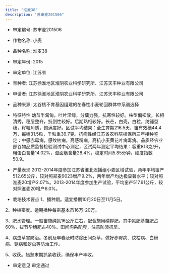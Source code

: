 ```yaml
---
title: "淮麦38"
description: "苏审麦201506"
---
```

* 审定编号:  苏审麦201506

*  作物名称:  小麦

*  品种名称:  淮麦38

*  审定年份:  2015

*  审定单位:  江苏省

* 育种者:  江苏徐淮地区淮阴农业科学研究所、江苏天丰种业有限公司

*  申请者:  江苏徐淮地区淮阴农业科学研究所、江苏天丰种业有限公司

*  品种来源:  太谷核不育基因组建的冬春性小麦轮回群体中系谱选择

*  特征特性
幼苗半匐匍，叶片深绿，分蘖力强，抗寒性较好。株型偏松散，长相清秀，穗层整齐，抗倒性较好。后期熟相较好。长芒，白壳，白粒，纺锤型穗，籽粒角质，饱满度好。区试平均结果：全生育期216.5天，亩有效穗44.4万，每穗31.5粒，千粒重39.7克。抗病性经江苏省农科院植保所三年接种鉴定：中感赤霉病，感纹枯病，高感粉病，高抗小麦黄花叶病毒病。品质经农业部谷物品质监督检验测试中心测定，区试两年测定平均结果：容重813克/升，粗蛋白含量14.02%，湿面筋含量28.4%，稳定时间5.85分钟，硬度指数50.9。

*  产量表现
2012-2014年度参加江苏省淮北迟播组小麦区域试验，两年平均亩产512.65公斤，较对照郑麦9023增产9.2%，两年增产均达极显著水平；较对照淮麦20增产2.07%。2013-2014年度参加生产试验，平均亩产517.91公斤，较对照淮麦20增产6.0%。

*  栽培技术要点
1、播种期。适宜播期10月20日至11月5日。 
2、种植密度。适期播种每亩基本苗16万-20万。
3、肥水管理。一般亩施纯氮16公斤左右，配合施用磷钾肥。其中氮肥基苗肥占60%，拔节孕穗肥占40%。田间沟系配套，注意防渍抗旱。
4、病虫草害防治。冬前及早春及时防除田间杂草，做好赤霉病、纹枯病、白粉病、锈病和蚜虫等防治工作。
5、收获。蜡熟末期抓紧收获，确保丰产丰收。


*  审定意见
审定通过
